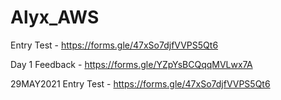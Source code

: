 # Alyx_AWS


Entry Test - https://forms.gle/47xSo7djfVVPS5Qt6

Day 1 Feedback - https://forms.gle/YZpYsBCQqqMVLwx7A



29MAY2021
Entry Test - https://forms.gle/47xSo7djfVVPS5Qt6
